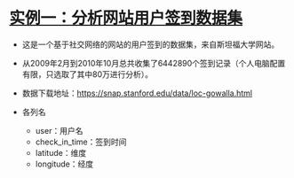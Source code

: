 
# [实例一：分析网站用户签到数据集](https://nbviewer.jupyter.org/github/LearningDay/demos/blob/master/demo1/网络用户签到数据分析.ipynb)

* 这是一个基于社交网络的网站的用户签到的数据集，来自斯坦福大学网站。
* 从2009年2月到2010年10月总共收集了6442890个签到记录（个人电脑配置有限，只选取了其中80万进行分析）。
* 数据下载地址：https://snap.stanford.edu/data/loc-gowalla.html

* 各列名
  * user：用户名
  * check_in_time：签到时间
  * latitude：维度
  * longitude：经度
